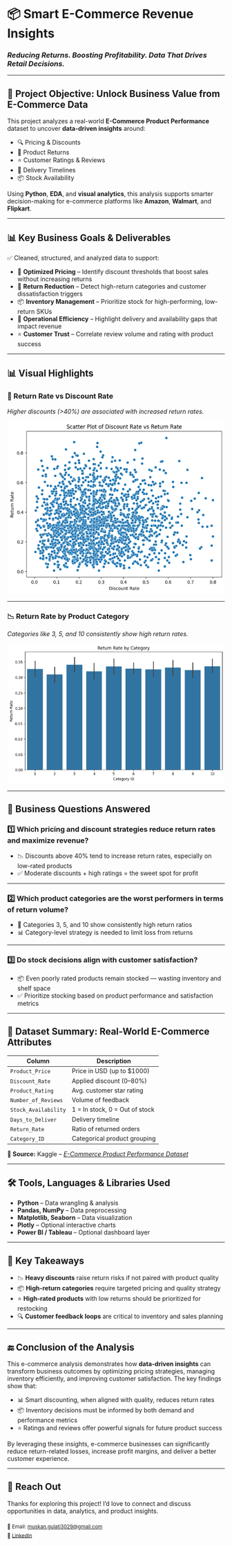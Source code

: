 # 📦 Smart E-Commerce Revenue Insights  
### _Reducing Returns. Boosting Profitability. Data That Drives Retail Decisions._

---

## 🚀 Project Objective: Unlock Business Value from E-Commerce Data

This project analyzes a real-world **E-Commerce Product Performance** dataset to uncover **data-driven insights** around:

- 🔍 Pricing & Discounts  
- 🔁 Product Returns  
- ⭐ Customer Ratings & Reviews  
- 🚚 Delivery Timelines  
- 📦 Stock Availability  

Using **Python**, **EDA**, and **visual analytics**, this analysis supports smarter decision-making for e-commerce platforms like **Amazon**, **Walmart**, and **Flipkart**.

---

## 📊 Key Business Goals & Deliverables

✅ Cleaned, structured, and analyzed data to support:

- 💸 **Optimized Pricing** – Identify discount thresholds that boost sales without increasing returns  
- 🔁 **Return Reduction** – Detect high-return categories and customer dissatisfaction triggers  
- 📦 **Inventory Management** – Prioritize stock for high-performing, low-return SKUs  
- 🚚 **Operational Efficiency** – Highlight delivery and availability gaps that impact revenue  
- ⭐ **Customer Trust** – Correlate review volume and rating with product success  

---

## 📊 Visual Highlights

### 🔁 Return Rate vs Discount Rate  
_Higher discounts (>40%) are associated with increased return rates._

![Return vs Discount](images/Unknown-2.png)

---

### 📉 Return Rate by Product Category  
_Categories like 3, 5, and 10 consistently show high return rates._

![Return Rate by Category](images/Unknown-6.png)

---


## 🧠 Business Questions Answered

### 1️⃣ Which pricing and discount strategies reduce return rates and maximize revenue?
- 📉 Discounts above 40% tend to increase return rates, especially on low-rated products  
- ✅ Moderate discounts + high ratings = the sweet spot for profit  

---

### 2️⃣ Which product categories are the worst performers in terms of return volume?
- 🔴 Categories 3, 5, and 10 show consistently high return ratios  
- 📊 Category-level strategy is needed to limit loss from returns  

---

### 3️⃣ Do stock decisions align with customer satisfaction?
- 📦 Even poorly rated products remain stocked — wasting inventory and shelf space  
- ✅ Prioritize stocking based on product performance and satisfaction metrics  

---

## 📁 Dataset Summary: Real-World E-Commerce Attributes

| Column               | Description |
|----------------------|-------------|
| `Product_Price`      | Price in USD (up to $1000) |
| `Discount_Rate`      | Applied discount (0–80%) |
| `Product_Rating`     | Avg. customer star rating |
| `Number_of_Reviews`  | Volume of feedback |
| `Stock_Availability` | 1 = In stock, 0 = Out of stock |
| `Days_to_Deliver`    | Delivery timeline |
| `Return_Rate`        | Ratio of returned orders |
| `Category_ID`        | Categorical product grouping |

**📌 Source:** Kaggle – [*E-Commerce Product Performance Dataset*](https://www.kaggle.com/datasets/efeyldz/e-commerce-product-performance-dataset)  

---

## 🛠 Tools, Languages & Libraries Used

- **Python** – Data wrangling & analysis  
- **Pandas, NumPy** – Data preprocessing  
- **Matplotlib, Seaborn** – Data visualization  
- **Plotly** – Optional interactive charts  
- **Power BI / Tableau** – Optional dashboard layer  

---

## 📌 Key Takeaways

- 📉 **Heavy discounts** raise return risks if not paired with product quality  
- 📦 **High-return categories** require targeted pricing and quality strategy  
- ⭐ **High-rated products** with low returns should be prioritized for restocking  
- 🔍 **Customer feedback loops** are critical to inventory and sales planning  

---

## 🔚 Conclusion of the Analysis

This e-commerce analysis demonstrates how **data-driven insights** can transform business outcomes by optimizing pricing strategies, managing inventory efficiently, and improving customer satisfaction. The key findings show that:

- 📊 Smart discounting, when aligned with quality, reduces return rates  
- 📦 Inventory decisions must be informed by both demand and performance metrics  
- ⭐ Ratings and reviews offer powerful signals for future product success

By leveraging these insights, e-commerce businesses can significantly reduce return-related losses, increase profit margins, and deliver a better customer experience.

---

## 📣 Reach Out

Thanks for exploring this project! I’d love to connect and discuss opportunities in data, analytics, and product insights.

<sub>📧 Email: muskan.gulati3029@gmail.com  
🔗 <a href="https://www.linkedin.com/in/muskan-gulati30/">LinkedIn</a></sub>
